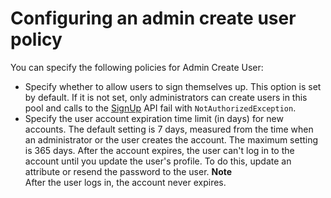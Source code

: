 # Configuring an admin create user policy<a name="user-pool-settings-admin-create-user-policy"></a>

You can specify the following policies for Admin Create User:
+ Specify whether to allow users to sign themselves up\. This option is set by default\. If it is not set, only administrators can create users in this pool and calls to the [SignUp](https://docs.aws.amazon.com/cognito-user-identity-pools/latest/APIReference/API_SignUp.html) API fail with `NotAuthorizedException`\.
+ Specify the user account expiration time limit \(in days\) for new accounts\. The default setting is 7 days, measured from the time when an administrator or the user creates the account\. The maximum setting is 365 days\. After the account expires, the user can't log in to the account until you update the user's profile\. To do this, update an attribute or resend the password to the user\.
**Note**  
After the user logs in, the account never expires\.
